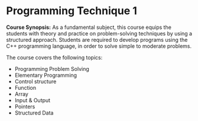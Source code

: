 <!DOCTYPE html>
<html lang="en">
<head>
    <meta charset="UTF-8">
    <meta name="viewport" content="width=device-width, initial-scale=1.0">
</head>
<body>
    <div class="container">
        <h1>Programming Technique 1</h1>
        <p class="synopsis">
            <strong>Course Synopsis:</strong> As a fundamental subject, this course equips the students with theory and practice on problem-solving techniques by using a structured approach. Students are required to develop programs using the C++ programming language, in order to solve simple to moderate problems. 
        </p>
        <p class="synopsis">
            The course covers the following topics:
        </p>
        <ul class="topics">
            <li>Programming Problem Solving</li>
            <li>Elementary Programming</li>
            <li>Control structure</li>
            <li>Function</li>
            <li>Array</li>
            <li>Input & Output</li>
            <li>Pointers</li>
            <li>Structured Data</li>
        </ul>
    </div>
</body>
</html>
